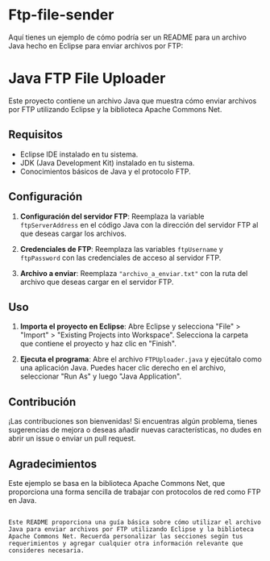 # Ftp-file-sender

 Aquí tienes un ejemplo de cómo podría ser un README para un archivo Java hecho en Eclipse para enviar archivos por FTP:

# Java FTP File Uploader

Este proyecto contiene un archivo Java que muestra cómo enviar archivos por FTP utilizando Eclipse y la biblioteca Apache Commons Net.

## Requisitos

- Eclipse IDE instalado en tu sistema.
- JDK (Java Development Kit) instalado en tu sistema.
- Conocimientos básicos de Java y el protocolo FTP.

## Configuración

1. **Configuración del servidor FTP**: Reemplaza la variable `ftpServerAddress` en el código Java con la dirección del servidor FTP al que deseas cargar los archivos.

2. **Credenciales de FTP**: Reemplaza las variables `ftpUsername` y `ftpPassword` con las credenciales de acceso al servidor FTP.

3. **Archivo a enviar**: Reemplaza `"archivo_a_enviar.txt"` con la ruta del archivo que deseas cargar en el servidor FTP.

## Uso

1. **Importa el proyecto en Eclipse**: Abre Eclipse y selecciona "File" > "Import" > "Existing Projects into Workspace". Selecciona la carpeta que contiene el proyecto y haz clic en "Finish".

2. **Ejecuta el programa**: Abre el archivo `FTPUploader.java` y ejecútalo como una aplicación Java. Puedes hacer clic derecho en el archivo, seleccionar "Run As" y luego "Java Application".

## Contribución

¡Las contribuciones son bienvenidas! Si encuentras algún problema, tienes sugerencias de mejora o deseas añadir nuevas características, no dudes en abrir un issue o enviar un pull request.

## Agradecimientos

Este ejemplo se basa en la biblioteca Apache Commons Net, que proporciona una forma sencilla de trabajar con protocolos de red como FTP en Java.

```

Este README proporciona una guía básica sobre cómo utilizar el archivo Java para enviar archivos por FTP utilizando Eclipse y la biblioteca Apache Commons Net. Recuerda personalizar las secciones según tus requerimientos y agregar cualquier otra información relevante que consideres necesaria.
